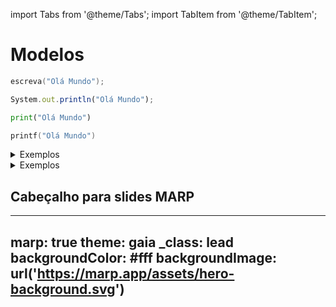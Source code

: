 import Tabs from '@theme/Tabs';
import TabItem from '@theme/TabItem';

# Modelos

<Tabs groupId='language'>
  <TabItem value="pseudocodigo" label="Pseudocódigo" default>

  ```c
  escreva("Olá Mundo");
  ```

  </TabItem>
  <TabItem value="java" label="Java">

  ```javascript
  System.out.println("Olá Mundo");
  ```

  </TabItem>
  <TabItem value="python" label="Python">

  ```python
  print("Olá Mundo")
  ```

  </TabItem>

  <TabItem value="c" label="C">

  ```c
  printf("Olá Mundo")
  ```

  </TabItem>

</Tabs>

<details>
  <summary>Exemplos</summary>
</details>

<details>
  <summary>Exemplos</summary>

- Entrada:

```
```

- Saída:

```
```

--------------------

- Entrada:

```
```

- Saída:

```
```

--------------------


- Entrada:

```
```

- Saída:

```
```


--------------------

</details>


## Cabeçalho para slides MARP
---
marp: true
theme: gaia
_class: lead
backgroundColor: #fff
backgroundImage: url('https://marp.app/assets/hero-background.svg')
---